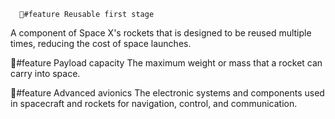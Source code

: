      🌟#feature Reusable first stage
A component of Space X's rockets that is designed to be reused multiple times, reducing the cost of space launches.

🌟#feature Payload capacity
The maximum weight or mass that a rocket can carry into space.

🌟#feature Advanced avionics
The electronic systems and components used in spacecraft and rockets for navigation, control, and communication.

